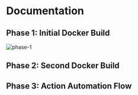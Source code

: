 # Documentation

## Phase 1: Initial Docker Build

![phase-1](https://github.com/admiralappsec/springone-github-action/blob/main/diagrams/springone-ga.png)

## Phase 2: Second Docker Build

## Phase 3: Action Automation Flow
